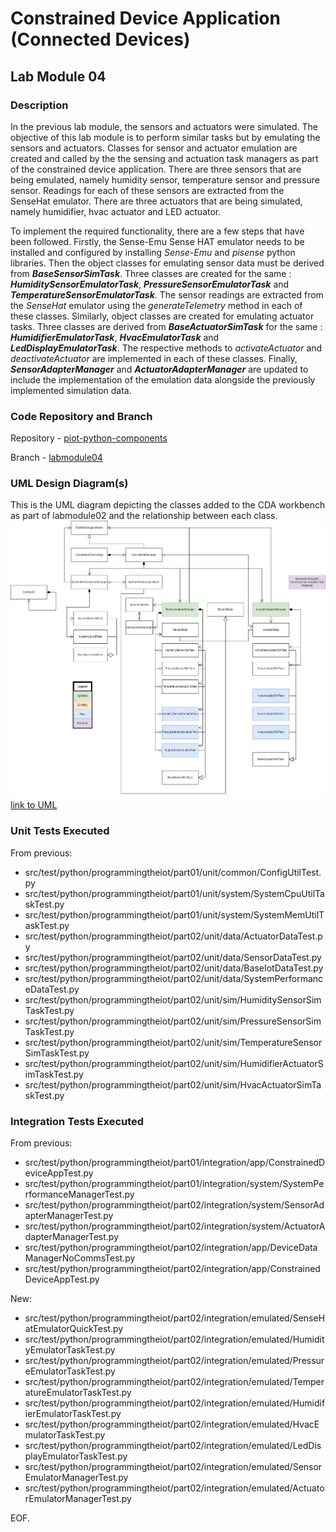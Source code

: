 # Constrained Device Application (Connected Devices)

## Lab Module 04

### Description

In the previous lab module, the sensors and actuators were simulated. The objective of this lab module is to perform similar tasks but by emulating the sensors and actuators. Classes for sensor and actuator emulation are created and called by the the sensing and actuation task managers as part of the constrained device application. There are three sensors that are being emulated, namely humidity sensor, temperature sensor and pressure sensor. Readings for each of these sensors are extracted from the SenseHat emulator. There are three actuators that are being simulated, namely humidifier, hvac actuator and LED actuator. 

To implement the required functionality, there are a few steps that have been followed. Firstly, the Sense-Emu Sense HAT emulator needs to be installed and configured by installing _Sense-Emu_ and _pisense_ python libraries. Then the object classes for emulating sensor data must be derived from _**BaseSensorSimTask**_. Three classes are created for the same : _**HumiditySensorEmulatorTask**_, _**PressureSensorEmulatorTask**_ and _**TemperatureSensorEmulatorTask**_. The sensor readings are extracted from the _SenseHat_ emulator using the _generateTelemetry_ method in each of these classes. Similarly, object classes are created for emulating actuator tasks. Three classes are derived from _**BaseActuatorSimTask**_ for the same : _**HumidifierEmulatorTask**_, _**HvacEmulatorTask**_ and _**LedDisplayEmulatorTask**_. The respective methods to _activateActuator_ and _deactivateActuator_ are implemented in each of these classes.  Finally, _**SensorAdapterManager**_ and _**ActuatorAdapterManager**_ are updated to include the implementation of the emulation data alongside the previously implemented simulation data.

### Code Repository and Branch

Repository - [piot-python-components](https://github.com/mondalso/piot-python-components.git)

Branch - [labmodule04](https://github.com/mondalso/piot-python-components/tree/labmodule04)

### UML Design Diagram(s)

This is the UML diagram depicting the classes added to the CDA workbench as part of labmodule02 and the relationship between each class.
![CDA-labmodule04](https://github.com/mondalso/images/blob/main/CDA-labmodule04.jpg)
[link to UML](https://github.com/mondalso/images/blob/main/CDA-labmodule04.jpg)


### Unit Tests Executed

From previous: 
- src/test/python/programmingtheiot/part01/unit/common/ConfigUtilTest.py  
- src/test/python/programmingtheiot/part01/unit/system/SystemCpuUtilTaskTest.py
- src/test/python/programmingtheiot/part01/unit/system/SystemMemUtilTaskTest.py
- src/test/python/programmingtheiot/part02/unit/data/ActuatorDataTest.py
- src/test/python/programmingtheiot/part02/unit/data/SensorDataTest.py
- src/test/python/programmingtheiot/part02/unit/data/BaseIotDataTest.py
- src/test/python/programmingtheiot/part02/unit/data/SystemPerformanceDataTest.py
- src/test/python/programmingtheiot/part02/unit/sim/HumiditySensorSimTaskTest.py
- src/test/python/programmingtheiot/part02/unit/sim/PressureSensorSimTaskTest.py
- src/test/python/programmingtheiot/part02/unit/sim/TemperatureSensorSimTaskTest.py
- src/test/python/programmingtheiot/part02/unit/sim/HumidifierActuatorSimTaskTest.py
- src/test/python/programmingtheiot/part02/unit/sim/HvacActuatorSimTaskTest.py



### Integration Tests Executed

From previous:
- src/test/python/programmingtheiot/part01/integration/app/ConstrainedDeviceAppTest.py
- src/test/python/programmingtheiot/part01/integration/system/SystemPerformanceManagerTest.py
- src/test/python/programmingtheiot/part02/integration/system/SensorAdapterManagerTest.py
- src/test/python/programmingtheiot/part02/integration/system/ActuatorAdapterManagerTest.py
- src/test/python/programmingtheiot/part02/integration/app/DeviceDataManagerNoCommsTest.py
- src/test/python/programmingtheiot/part02/integration/app/ConstrainedDeviceAppTest.py

New:
- src/test/python/programmingtheiot/part02/integration/emulated/SenseHatEmulatorQuickTest.py
- src/test/python/programmingtheiot/part02/integration/emulated/HumidityEmulatorTaskTest.py
- src/test/python/programmingtheiot/part02/integration/emulated/PressureEmulatorTaskTest.py
- src/test/python/programmingtheiot/part02/integration/emulated/TemperatureEmulatorTaskTest.py
- src/test/python/programmingtheiot/part02/integration/emulated/HumidifierEmulatorTaskTest.py
- src/test/python/programmingtheiot/part02/integration/emulated/HvacEmulatorTaskTest.py
- src/test/python/programmingtheiot/part02/integration/emulated/LedDisplayEmulatorTaskTest.py
- src/test/python/programmingtheiot/part02/integration/emulated/SensorEmulatorManagerTest.py
- src/test/python/programmingtheiot/part02/integration/emulated/ActuatorEmulatorManagerTest.py

EOF.
